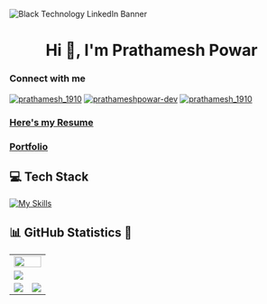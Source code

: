 ![Black Technology LinkedIn Banner](https://github.com/user-attachments/assets/e920608d-dc86-48df-8315-55252f4f689c)

<h1 align="center">Hi 👋, I'm Prathamesh Powar</h1>
<h3 align="left">Connect with me</h3>
<p align="left">
<a href="https://twitter.com/prathamesh_1910" target="blank"><img align="center" src="https://img.shields.io/badge/Twitter-1D9BF0.svg?style=for-the-badge&logo=Twitter&logoColor=white" alt="prathamesh_1910" /></a>
<a href="https://www.linkedin.com/in/prathameshpowar-dev/" target="blank"><img align="center" src="https://img.shields.io/badge/LinkedIn-0A66C2.svg?style=for-the-badge&logo=LinkedIn&logoColor=white" alt="prathameshpowar-dev" /></a>
<a href="https://instagram.com/prathamesh_1910" target="blank"><img align="center" src="https://img.shields.io/badge/Instagram-E4405F.svg?style=for-the-badge&logo=Instagram&logoColor=white" alt="prathamesh_1910"/></a>
</p>
<h3 ><a target="_blank" href="https://drive.google.com/file/d/1uyNIHSOMXvTCIcgX1en9rnPKCcjjt1pF/view?usp=sharing">Here's my Resume</a></h3>
<h3 ><a target="_blank" href="https://prathameshpowar.tech/">Portfolio</a></h3>

## 💻 Tech Stack

[![My Skills](https://skillicons.dev/icons?i=mongodb,express,react,nodejs,js,ts,jquery,html,css,tailwind,styledcomponents,materialui,mysql,postgres,azure,postman,php,c,python,cpp,java,git,github,linux,figma,bootstrap&theme=dark)](https://skillicons.dev)

## 📊 GitHub Statistics 📃

<table>
  <tr>
    <td colspan = "2"><a href="https://github.com/prathameshpowar1910"><img width=100% src="https://github-profile-trophy.vercel.app/?username=prathameshpowar1910&hide_border=true&count_private=true&column=-1&theme=nord&no-frame=true"></a></td>
  </tr>
	<tr>
		<td colspan = "2"><a href = "https://github.com/prathameshpowar1910"><img src="https://github-readme-activity-graph.vercel.app/graph?username=prathameshpowar1910&bg_color=2e3440&hide_border=true&point=false&line=88c0d0&radius=8&area=true&area_color=88c0d0&title_color=ffffff&color=ffffff"></a></td>
	</tr>
	<tr>
		<td><a href="https://github.com/prathameshpowar1910"><img src="https://github-readme-streak-stats.herokuapp.com/?user=prathameshpowar1910&theme=nord"></a></td>
		<td><a href="https://github.com/prathameshpowar1910"><img src="http://github-profile-summary-cards.vercel.app/api/cards/profile-details?username=prathameshpowar1910&theme=nord_dark"></a></td>
	</tr>
	</table>
